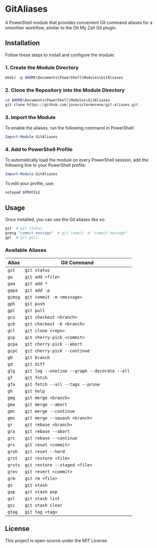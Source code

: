 # GitAliases

A PowerShell module that provides convenient Git command aliases for a smoother workflow, similar to the Oh My Zsh Git plugin.

## Installation

Follow these steps to install and configure the module:

### 1. Create the Module Directory
```powershell
mkdir -p $HOME\Documents\PowerShell\Modules\GitAliases
```

### 2. Clone the Repository into the Module Directory
```powershell
cd $HOME\Documents\PowerShell\Modules\GitAliases
git clone https://github.com/josevictormoreno/git-aliases.git .
```

### 3. Import the Module
To enable the aliases, run the following command in PowerShell:
```powershell
Import-Module GitAliases
```

### 4. Add to PowerShell Profile
To automatically load the module on every PowerShell session, add the following line to your PowerShell profile:
```powershell
Import-Module GitAliases
```

To edit your profile, use:
```powershell
notepad $PROFILE
```

## Usage
Once installed, you can use the Git aliases like so:

```powershell
gst  # git status
gcmsg "commit message"  # git commit -m "commit message"
gpl  # git pull
```

### Available Aliases

| Alias  | Git Command |
|--------|------------|
| `gst`  | `git status` |
| `ga`   | `git add <file>` |
| `gaa`  | `git add *` |
| `gapa` | `git add -p` |
| `gcmsg` | `git commit -m <message>` |
| `gph`  | `git push` |
| `gpl`  | `git pull` |
| `gco`  | `git checkout <branch>` |
| `gcb`  | `git checkout -b <branch>` |
| `gcl`  | `git clone <repo>` |
| `gcp`  | `git cherry-pick <commit>` |
| `gcpa` | `git cherry-pick --abort` |
| `gcpc` | `git cherry-pick --continue` |
| `gb`   | `git branch` |
| `gd`   | `git diff` |
| `glg`  | `git log --oneline --graph --decorate --all` |
| `gf`   | `git fetch` |
| `gfa`  | `git fetch --all --tags --prune` |
| `gh`   | `git help` |
| `gmg`  | `git merge <branch>` |
| `gma`  | `git merge --abort` |
| `gmc`  | `git merge --continue` |
| `gms`  | `git merge --squash <branch>` |
| `gr`   | `git rebase <branch>` |
| `gra`  | `git rebase --abort` |
| `grc`  | `git rebase --continue` |
| `grs`  | `git reset <commit>` |
| `grsh` | `git reset --hard` |
| `grst` | `git restore <file>` |
| `grsts` | `git restore --staged <file>` |
| `grev` | `git revert <commit>` |
| `grm`  | `git rm <file>` |
| `gs`   | `git stash` |
| `gsp`  | `git stash pop` |
| `gsl`  | `git stash list` |
| `gsc`  | `git stash clear` |
| `gtag` | `git tag <tag>` |

## License
This project is open-source under the MIT License.

